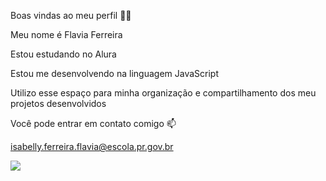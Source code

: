 Boas vindas ao meu perfil 💙💙 

Meu nome é Flavia Ferreira

Estou estudando no Alura

Estou me desenvolvendo na linguagem JavaScript

Utilizo esse espaço para minha organização e compartilhamento dos meu projetos desenvolvidos

Você pode entrar em contato comigo 📫

isabelly.ferreira.flavia@escola.pr.gov.br

![](https://luifanger.com.br/2017/wp-content/uploads/2020/12/boasvindas.jpg)
